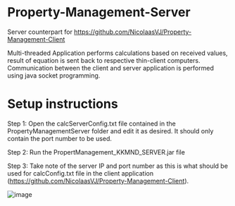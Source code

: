 # Property-Management-Server

Server counterpart for https://github.com/NicolaasVJ/Property-Management-Client

Multi-threaded Application performs calculations based on received values, result of equation is sent back to respective thin-client computers.
Communication between the client and server application is performed using java socket programming.

# Setup instructions
Step 1: Open the calcServerConfig.txt file contained in the PropertyManagementServer
folder and edit it as desired. It should only contain the port number to be used.

Step 2: Run the PropertManagement_KKMND_SERVER.jar file

Step 3: Take note of the server IP and port number as this is what should be used for calcConfig.txt file in the client application (https://github.com/NicolaasVJ/Property-Management-Client).

![image](https://user-images.githubusercontent.com/97447153/148773496-f8a3324f-a58c-4d28-a8d0-6c7f26dec23f.png)
